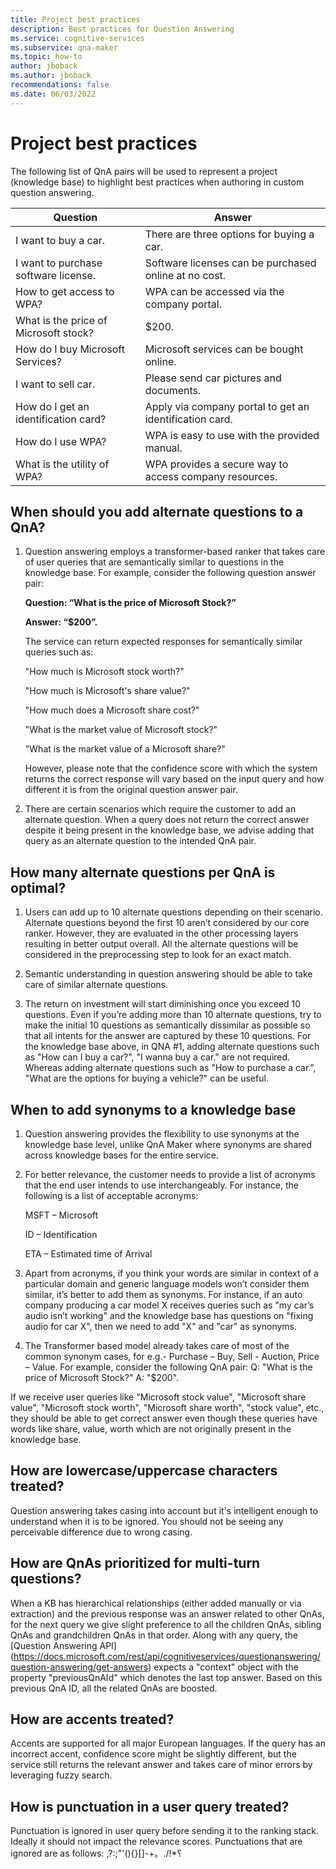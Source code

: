 ```yaml
---
title: Project best practices
description: Best practices for Question Answering
ms.service: cognitive-services
ms.subservice: qna-maker
ms.topic: how-to
author: jboback
ms.author: jboback
recommendations: false
ms.date: 06/03/2022
---
```


# Project best practices

The following list of QnA pairs will be used to represent a project (knowledge base) to highlight best practices when authoring in custom question answering.

|Question                             |Answer                                                 | 
|-------------------------------------|-------------------------------------------------------|
|I want to buy a car.                 |There are three options for buying a car.              |
|I want to purchase software license. |Software licenses can be purchased online at no cost.  |
|How to get access to WPA?            |WPA can be accessed via the company portal.            |
|What is the price of Microsoft stock?|$200.                                                  |
|How do I buy Microsoft Services?     |Microsoft services can be bought online.               |
|I want to sell car.                  |Please send car pictures and documents.                |
|How do I get an identification card? |Apply via company portal to get an identification card.|
|How do I use WPA?                    |WPA is easy to use with the provided manual.           |
|What is the utility of WPA?          |WPA provides a secure way to access company resources. |

## When should you add alternate questions to a QnA?

1. Question answering employs a transformer-based ranker that takes care of user queries that are semantically similar to questions in the knowledge base. For example, consider the following question answer pair:

      **Question: “What is the price of Microsoft Stock?”**

      **Answer: “$200”.**

   The service can return expected responses for semantically similar queries such as:

   "How much is Microsoft stock worth?"

      "How much is Microsoft's share value?"

      "How much does a Microsoft share cost?"

   "What is the market value of Microsoft stock?"

   "What is the market value of a Microsoft share?"

   However, please note that the confidence score with which the system returns the correct response will vary based on the input query and how different it is from the original question answer pair.

2. There are certain scenarios which require the customer to add an alternate question. When a query does not return the correct answer despite it being present in the knowledge base, we advise adding that query as an alternate question to the intended QnA pair.

## How many alternate questions per QnA is optimal?

1. Users can add up to 10 alternate questions depending on their scenario. Alternate questions beyond the first 10 aren’t considered by our core ranker. However, they are evaluated in the other processing layers resulting in better output overall. All the alternate questions will be considered in the preprocessing step to look for an exact match.

2. Semantic understanding in question answering should be able to take care of similar alternate questions.

3. The return on investment will start diminishing once you exceed 10 questions. Even if you’re adding more than 10 alternate questions, try to make the initial 10 questions as semantically dissimilar as possible so that all intents for the answer are captured by these 10 questions. For the knowledge base above, in QNA #1, adding alternate questions such as "How can I buy a car?", "I wanna buy a car." are not required. Whereas adding alternate questions such as "How to purchase a car.", "What are the options for buying a vehicle?" can be useful.

## When to add synonyms to a knowledge base

1. Question answering provides the flexibility to use synonyms at the knowledge base level, unlike QnA Maker where synonyms are shared across knowledge bases for the entire service.

2. For better relevance, the customer needs to provide a list of acronyms that the end user intends to use interchangeably. For instance, the following is a list of acceptable acronyms:

   MSFT – Microsoft

   ID – Identification

   ETA – Estimated time of Arrival

3. Apart from acronyms, if you think your words are similar in context of a particular domain and generic language models won’t consider them similar, it’s better to add them as synonyms. For instance, if an auto company producing a car model X receives queries such as "my car’s audio isn’t working" and the knowledge base has questions on "fixing audio for car X", then we need to add "X" and "car" as synonyms.

4. The Transformer based model already takes care of most of the common synonym cases, for e.g.- Purchase – Buy, Sell - Auction, Price – Value. For example, consider the following QnA pair: Q: "What is the price of Microsoft Stock?" A: "$200".

If we receive user queries like "Microsoft stock value", "Microsoft share value", "Microsoft stock worth", "Microsoft share worth", "stock value", etc., they should be able to get correct answer even though these queries have words like share, value, worth which are not originally present in the knowledge base.

## How are lowercase/uppercase characters treated?

Question answering takes casing into account but it's intelligent enough to understand when it is to be ignored. You should not be seeing any perceivable difference due to wrong casing.

## How are QnAs prioritized for multi-turn questions?

When a KB has hierarchical relationships (either added manually or via extraction) and the previous response was an answer related to other QnAs, for the next query we give slight preference to all the children QnAs, sibling QnAs and grandchildren QnAs in that order. Along with any query, the [Question Answering API] (https://docs.microsoft.com/rest/api/cognitiveservices/questionanswering/question-answering/get-answers) expects a "context" object with the property "previousQnAId" which denotes the last top answer. Based on this previous QnA ID, all the related QnAs are boosted.

## How are accents treated?

Accents are supported for all major European languages. If the query has an incorrect accent, confidence score might be slightly different, but the service still returns the relevant answer and takes care of minor errors by leveraging fuzzy search.

## How is punctuation in a user query treated?

Punctuation is ignored in user query before sending it to the ranking stack. Ideally it should not impact the relevance scores. Punctuations that are ignored are as follows:  ,?:;\"'(){}[]-+。./!*؟